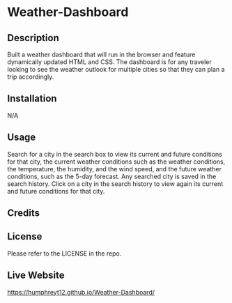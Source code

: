 # Weather-Dashboard

## Description
Built a weather dashboard that will run in the browser and feature dynamically updated HTML and CSS. The dashboard is for any traveler looking to see the weather outlook for multiple cities so that they can plan a trip accordingly.

## Installation
N/A

## Usage 
Search for a city in the search box to view its current and future conditions for that city, the  current weather conditions such as the weather conditions, the temperature, the humidity, and the wind speed, and the future weather conditions, such as the 5-day forecast. Any searched city is saved in the search history. Click on a city in the search history to view again its current and future conditions for that city.

## Credits 

## License
Please refer to the LICENSE in the repo.

## Live Website 
https://humphreyt12.github.io/Weather-Dashboard/
